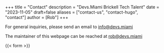 +++
title = "Contact"
description = "Devs.Miami Brickell Tech Talent"
date = "2023-11-05"
draft=false
aliases = ["contact-us", "contact-hugo", "contact"]
author = [Rob"]
+++

For general inquiries, please send an email to info@devs.miami


The maintainer of this webpage can be reached at rob@devs.miami


{{< form >}}
